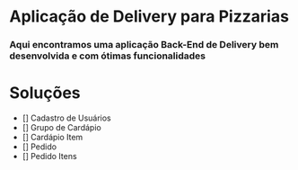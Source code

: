 # Aplicação de Delivery para Pizzarias
### Aqui encontramos uma aplicação Back-End de Delivery bem desenvolvida e com ótimas funcionalidades

# Soluções
- [] Cadastro de Usuários
- [] Grupo de Cardápio
- [] Cardápio Item
- [] Pedido
- [] Pedido Itens